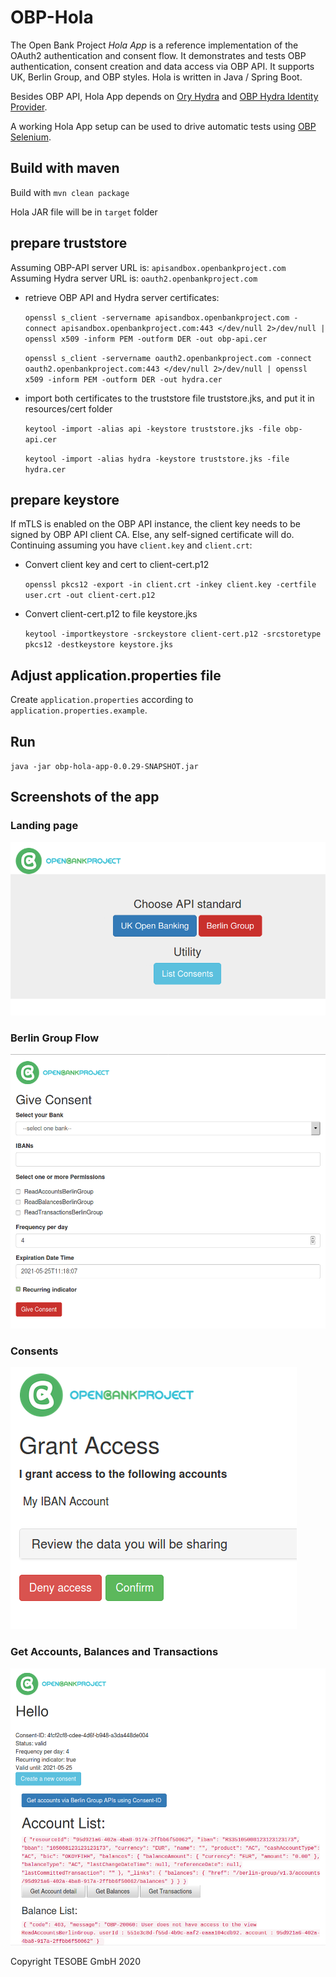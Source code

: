 # OBP-Hola

The Open Bank Project *Hola App* is a reference implementation of the OAuth2 authentication and consent flow. It demonstrates and tests OBP authentication, consent creation and data access via OBP API. It supports UK, Berlin Group, and OBP styles. Hola is written in Java / Spring Boot.

Besides OBP API, Hola App depends on [Ory Hydra](https://www.ory.sh/hydra) and [OBP Hydra Identity Provider](https://github.com/OpenBankProject/OBP-Hydra-Identity-Provider).

A working Hola App setup can be used to drive automatic tests using [OBP Selenium](https://github.com/OpenBankProject/OBP-Selenium).

## Build with maven

Build with `mvn clean package`

Hola JAR file will be in `target` folder

## prepare truststore
Assuming OBP-API server URL is: `apisandbox.openbankproject.com`
Assuming Hydra server URL is: `oauth2.openbankproject.com`

- retrieve OBP API and Hydra server certificates:

    `openssl s_client -servername apisandbox.openbankproject.com -connect apisandbox.openbankproject.com:443 </dev/null 2>/dev/null | openssl x509 -inform PEM -outform DER -out obp-api.cer`

    `openssl s_client -servername oauth2.openbankproject.com -connect oauth2.openbankproject.com:443 </dev/null 2>/dev/null | openssl x509 -inform PEM -outform DER -out hydra.cer`

- import both certificates to the truststore file truststore.jks, and put it in resources/cert folder

    `keytool -import -alias api -keystore truststore.jks -file obp-api.cer`
    
    `keytool -import -alias hydra -keystore truststore.jks -file hydra.cer`
    
## prepare keystore

If mTLS is enabled on the OBP API instance, the client key needs to be signed by OBP API client CA. Else, any self-signed certificate will do. Continuing assuming you have `client.key` and `client.crt`:

- Convert client key and cert to client-cert.p12
  
    `openssl pkcs12 -export -in client.crt -inkey client.key -certfile user.crt -out client-cert.p12`

- Convert client-cert.p12 to file keystore.jks

    `keytool -importkeystore -srckeystore client-cert.p12 -srcstoretype pkcs12 -destkeystore keystore.jks`

## Adjust application.properties file

Create `application.properties` according to `application.properties.example`.

## Run

`java -jar obp-hola-app-0.0.29-SNAPSHOT.jar`

## Screenshots of the app

### Landing page
![alt text](https://github.com/OpenBankProject/OBP-Hola/blob/a124b6ace05e35e763e292144c507f2caa675159/src/main/resources/static.screenshots/index.png?raw=true)
### Berlin Group Flow
![alt text](https://github.com/OpenBankProject/OBP-Hola/blob/a124b6ace05e35e763e292144c507f2caa675159/src/main/resources/static.screenshots/index_bg.png?raw=true)
### Consents
![alt text](https://github.com/OpenBankProject/OBP-Hola/blob/a124b6ace05e35e763e292144c507f2caa675159/src/main/resources/static.screenshots/consent.png?raw=true)
### Get Accounts, Balances and Transactions
![alt text](https://github.com/OpenBankProject/OBP-Hola/blob/a124b6ace05e35e763e292144c507f2caa675159/src/main/resources/static.screenshots/accounts.png?raw=true)

Copyright TESOBE GmbH 2020
